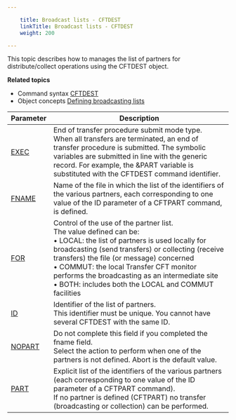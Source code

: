 ```yaml
---

    title: Broadcast lists - CFTDEST 
    linkTitle: Broadcast lists - CFTDEST
    weight: 200

---
```

This topic describes how to manages the list of partners for distribute/collect
operations using the CFTDEST object.

****Related
topics****

- Command syntax
    [CFTDEST](../../../command_summary#CFTDEST)
- Object concepts
    [Defining
    broadcasting lists]()


| Parameter  | Description  |
| --- | --- |
| <a href="../../../command_summary/parameter_intro/exec#exec_CFTDEST">EXEC</a> | End of transfer procedure submit mode type.<br/> When all transfers are terminated, an end of transfer procedure is submitted. The symbolic variables are submitted in line with the generic record. For example, the &amp;PART variable is substituted with the CFTDEST command identifier. |
| <a href="../../../command_summary/parameter_intro/fname#fname_CFTDEST">FNAME</a>  | Name of the file in which the list of the identifiers of the various partners, each corresponding to one value of the ID parameter of a CFTPART command, is defined. |
| <a href="../../../command_summary/parameter_intro/for">FOR</a> | Control of the use of the partner list.<br/> The value defined can be:<br/> • LOCAL: the list of partners is used locally for broadcasting (send transfers) or collecting (receive transfers) the file (or message) concerned<br/> • COMMUT: the local Transfer CFT monitor performs the broadcasting as an intermediate site<br/> • BOTH: includes both the LOCAL and COMMUT facilities |
| <a href="../../../command_summary/parameter_intro/id">ID</a>  | Identifier of the list of partners.<br/> This identifier must be unique. You cannot have several CFTDEST with the same ID. |
| <a href="../../../command_summary/parameter_intro/nopart">NOPART</a> | Do not complete this field if you completed the fname field.<br/> Select the action to perform when one of the partners is not defined. Abort is the default value. |
| <a href="../../../command_summary/parameter_intro/part">PART</a>  | Explicit list of the identifiers of the various partners (each corresponding to one value of the ID parameter of a CFTPART command).<br/> If no partner is defined (CFTPART) no transfer (broadcasting or collection) can be performed. |

